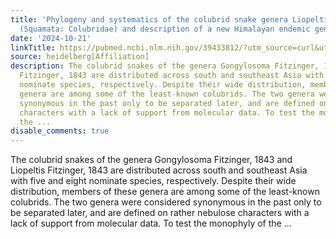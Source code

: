 ```yaml
---
title: 'Phylogeny and systematics of the colubrid snake genera Liopeltis and Gongylosoma
  (Squamata: Colubridae) and description of a new Himalayan endemic genus and species'
date: '2024-10-21'
linkTitle: https://pubmed.ncbi.nlm.nih.gov/39433812/?utm_source=curl&utm_medium=rss&utm_campaign=pubmed-2&utm_content=1FakS-2QOkCT8HsMOQP1bCRQ4YzyumYOmxmF0moLsQ3dFB1E9V&fc=20220326224207&ff=20241022193450&v=2.18.0.post9+e462414
source: heidelberg[Affiliation]
description: The colubrid snakes of the genera Gongylosoma Fitzinger, 1843 and Liopeltis
  Fitzinger, 1843 are distributed across south and southeast Asia with five and eight
  nominate species, respectively. Despite their wide distribution, members of these
  genera are among some of the least-known colubrids. The two genera were considered
  synonymous in the past only to be separated later, and are defined on rather nebulose
  characters with a lack of support from molecular data. To test the monophyly of
  the ...
disable_comments: true
---
```

The colubrid snakes of the genera Gongylosoma Fitzinger, 1843 and Liopeltis Fitzinger, 1843 are distributed across south and southeast Asia with five and eight nominate species, respectively. Despite their wide distribution, members of these genera are among some of the least-known colubrids. The two genera were considered synonymous in the past only to be separated later, and are defined on rather nebulose characters with a lack of support from molecular data. To test the monophyly of the ...